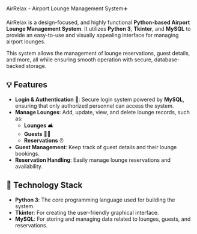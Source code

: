AirRelax - Airport Lounge Management System✈️

AirRelax is a design-focused, and highly functional **Python-based Airport Lounge Management System**. It utilizes **Python 3**, **Tkinter**, and **MySQL** to provide an easy-to-use and visually appealing interface for managing airport lounges.

This system allows the management of lounge reservations, guest details, and more, all while ensuring smooth operation with secure, database-backed storage.

## 💡 Features

- **Login & Authentication** 🔑: Secure login system powered by **MySQL**, ensuring that only authorized personnel can access the system.
- **Manage Lounges**: Add, update, view, and delete lounge records, such as:
  - **Lounges** 🛋️
  - **Guests** 💁‍♀️
  - **Reservations** ⏰
- **Guest Management**: Keep track of guest details and their lounge bookings.
- **Reservation Handling**: Easily manage lounge reservations and availability.

## 📌 Technology Stack

- **Python 3**: The core programming language used for building the system.
- **Tkinter**: For creating the user-friendly graphical interface.
- **MySQL**: For storing and managing data related to lounges, guests, and reservations.
